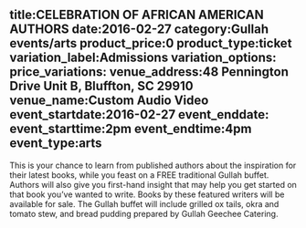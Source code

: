 title:CELEBRATION OF AFRICAN AMERICAN AUTHORS
date:2016-02-27
category:Gullah events/arts
product_price:0
product_type:ticket
variation_label:Admissions
variation_options:
price_variations:
venue_address:48 Pennington Drive Unit B, Bluffton, SC 29910
venue_name:Custom Audio Video
event_startdate:2016-02-27
event_enddate:
event_starttime:2pm
event_endtime:4pm
event_type:arts
---
This is your chance to learn from published authors about the inspiration for their latest books, while you feast on a FREE traditional Gullah buffet. Authors will also give you first-hand insight that may help you get started on that book you’ve wanted to write. Books by these featured writers will be available for sale. 
The Gullah buffet will include grilled ox tails, okra and tomato stew, and bread pudding prepared by Gullah Geechee Catering.